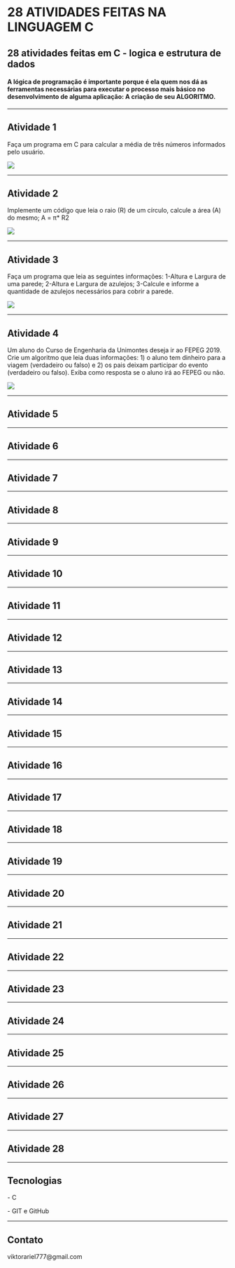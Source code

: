 # 28 ATIVIDADES FEITAS NA LINGUAGEM C
<h2>28 atividades feitas em C - logica e estrutura de dados</h2>
<h4>
A lógica de programação é importante porque é ela quem nos dá as ferramentas necessárias para executar o 
processo mais básico no desenvolvimento de alguma aplicação: A criação de seu ALGORITMO.</h4>
<hr>

<h2>Atividade 1</h2>
<p>Faça um programa em C para calcular a média de três números informados pelo usuário.</p>
<img src="Atividade 1/img/atividade_1.jpg">
<hr>
<h2>Atividade 2</h2>
<p>Implemente um código que leia o raio (R) de um círculo, calcule a área (A) do mesmo; A = π* R2</p>
<img src="Atividade 2/img/area_do_circulo.png">
<hr>
<h2>Atividade 3</h2>
<p>Faça um programa que leia as seguintes informações:
1-Altura e Largura de uma parede;
2-Altura e Largura de azulejos;
3-Calcule e informe a quantidade de azulejos necessários para cobrir a parede.</p>
<img src="Atividade 3/img/Azulejo.png">
<hr>
<h2>Atividade 4</h2>
<p>Um aluno do Curso de Engenharia da Unimontes deseja ir ao FEPEG 2019. Crie um algoritmo que
leia duas informações:
1) o aluno tem dinheiro para a viagem (verdadeiro ou falso) e
2) os pais deixam participar do evento (verdadeiro ou falso). Exiba como resposta se o aluno irá
ao FEPEG ou não.</p>
<img src="Atividade 4/img/vai_ou_nao.png">
<hr>
<h2>Atividade 5</h2>
<hr>
<h2>Atividade 6</h2>
<hr>
<h2>Atividade 7</h2>
<hr>
<h2>Atividade 8</h2>
<hr>
<h2>Atividade 9</h2>
<hr>
<h2>Atividade 10</h2>
<hr>
<h2>Atividade 11</h2>
<hr>
<h2>Atividade 12</h2>
<hr>
<h2>Atividade 13</h2>
<hr>
<h2>Atividade 14</h2>
<hr>
<h2>Atividade 15</h2>
<hr>
<h2>Atividade 16</h2>
<hr>
<h2>Atividade 17</h2>
<hr>
<h2>Atividade 18</h2>
<hr>
<h2>Atividade 19</h2>
<hr>
<h2>Atividade 20</h2>
<hr>
<h2>Atividade 21</h2>
<hr>
<h2>Atividade 22</h2>
<hr>
<h2>Atividade 23</h2>
<hr>
<h2>Atividade 24</h2>
<hr>
<h2>Atividade 25</h2>
<hr>
<h2>Atividade 26</h2>
<hr>
<h2>Atividade 27</h2>
<hr>
<h2>Atividade 28</h2>


<hr>
<h2>Tecnologias</h2>
<p>- C </p>

<p>- GIT e GitHub </p>
<hr>
<h2>Contato</h2>
<p>viktorariel777@gmail.com</p>
